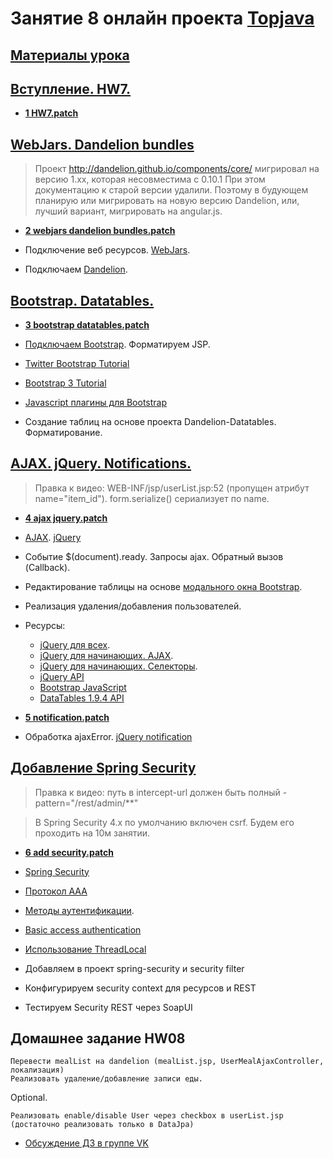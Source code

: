 # Занятие 8 онлайн проекта <a href="http://javawebinar.ru/topjava/">Topjava</a>

## <a href="https://drive.google.com/open?id=0B9Ye2auQ_NsFfkpMd2UyWjBsc2JsSE4tRDFkU3BvMktFQkhUN1J6VExxSUUzOHlSR0RhNm8">Материалы урока</a>

## <a href="https://drive.google.com/open?id=0B9Ye2auQ_NsFVUFIeHVZdHNRUU0">Вступление. HW7.</a>
-  **<a href="https://drive.google.com/open?id=0B9Ye2auQ_NsFWDRoLWYxVGEzZDQ">1 HW7.patch</a>**


##  <a href="https://drive.google.com/open?id=0B9Ye2auQ_NsFZ2lmZjRsdFdIYlE">WebJars. Dandelion bundles</a>
>  Проект http://dandelion.github.io/components/core/ мигрировал на версию 1.xx, которая несовместима с 0.10.1
>  При этом документацию к старой версии удалили. Поэтому в будующем планирую или мигрировать на новую версию Dandelion,
>  или, лучший вариант, мигрировать на angular.js.      

-  **<a href="https://drive.google.com/open?id=0B9Ye2auQ_NsFdk1VaGR0SlVEYXM">2 webjars dandelion bundles.patch</a>**

-  Подключение веб ресурсов. <a href="http://www.webjars.org/">WebJars</a>.
-  Подключаем <a href="http://dandelion.github.io">Dandelion</a>.

##  <a href="https://drive.google.com/open?id=0B9Ye2auQ_NsFalh3bjhwZjJnZDg">Bootstrap. Datatables.</a>
-  **<a href="https://drive.google.com/open?id=0B9Ye2auQ_NsFcF9LbnItaTJvM0k">3 bootstrap datatables.patch</a>**

-  <a href="http://getbootstrap.com/getting-started/">Подключаем Bootstrap</a>. Форматируем JSP.
-  <a href="http://www.tutorialrepublic.com/twitter-bootstrap-tutorial/">Twitter Bootstrap Tutorial</a>
-  <a href="http://www.w3schools.com/bootstrap/">Bootstrap 3 Tutorial</a>
-  <a href="http://bootstrap-ru.com/203/javascript.php">Javascript плагины для Bootstrap</a>
-  Создание таблиц на основе проекта Dandelion-Datatables. Форматирование.

##  <a href="https://drive.google.com/open?id=0B9Ye2auQ_NsFX0VoMU9JYW5zN0E">AJAX. jQuery. Notifications.</a>
>  Правка к видео: WEB-INF/jsp/userList.jsp:52 (пропущен атрибут name="item_id"). 
>  form.serialize() сериализует по name.  

-  **<a href="https://drive.google.com/open?id=0B9Ye2auQ_NsFbDhfdURJbDBQV28">4 ajax jquery.patch</a>**

-  <a href="https://ru.wikipedia.org/wiki/AJAX">AJAX</a>. <a href="https://ru.wikipedia.org/wiki/JQuery">jQuery</a>
-  Событие $(document).ready. Запросы ajax. Обратный вызов (Callback).
-  Редактирование таблицы на основе <a href="http://getbootstrap.com/javascript/#modals">модального окна Bootstrap</a>. 
-  Реализация удаления/добавления пользователей.
-  Ресурсы:
    -  <a href="http://anton.shevchuk.name/jquery/">jQuery для всех</a>.
    -  <a href="http://anton.shevchuk.name/javascript/jquery-for-beginners-ajax/">jQuery для начинающих. AJAX</a>.
    -  <a href="http://anton.shevchuk.name/javascript/jquery-for-beginners-selectors/">jQuery для начинающих. Селекторы</a>.
    -  <a href="http://api.jquery.com/">jQuery API</a>
    -  <a href="http://getbootstrap.com/javascript/">Bootstrap JavaScript</a>
    -  <a href="http://legacy.datatables.net/ref">DataTables 1.9.4 API</a>

-  **<a href="https://drive.google.com/open?id=0B9Ye2auQ_NsFSkhldmMxSUtJdnc">5 notification.patch</a>**
-  Обработка ajaxError. <a href="http://ned.im/noty/">jQuery notification</a>

##  <a href="https://drive.google.com/open?id=0B9Ye2auQ_NsFRVkzcFMwc0hrYmM">Добавление Spring Security</a>  
>  Правка к видео: путь в intercept-url должен быть полный - pattern="/rest/admin/**"

>  В Spring Security 4.x по умолчанию включен csrf. Будем его проходить на 10м занятии.  

-  **<a href="https://drive.google.com/open?id=0B9Ye2auQ_NsFZTlOTXAyX2ZCSEU">6 add security.patch</a>**

-  <a href="http://projects.spring.io/spring-security/">Spring Security</a>

-  <a href="https://ru.wikipedia.org/wiki/Протокол_AAA">Протокол AAA</a>
-  <a href="https://ru.wikipedia.org/wiki/Аутентификация_в_Интернете">Методы аутентификации</a>.
-  <a href="https://en.wikipedia.org/wiki/Basic_access_authentication">Basic access authentication</a>

-  <a href="http://articles.javatalks.ru/articles/17">Использование ThreadLocal</a>

-  Добавляем в проект spring-security и security filter
-  Конфигурируем security context для ресурсов и REST
-  Тестируем Security REST через SoapUI

## Домашнее задание HW08
    Перевести mealList на dandelion (mealList.jsp, UserMealAjaxController, локализация)
    Реализовать удаление/добавление записи еды.

Optional.

    Реализовать enable/disable User через checkbox в userList.jsp (достаточно реализовать только в DataJpa)
    
-  <a href="https://vk.com/topic-88584431_31711302">Обсуждение ДЗ в группе VK</a>
